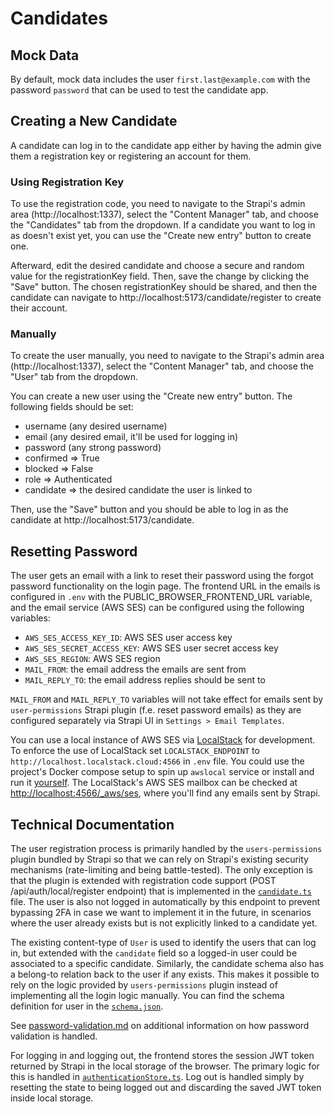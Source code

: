 # Candidates

## Mock Data

By default, mock data includes the user `first.last@example.com` with the password `password` that can be used to test the candidate app.

## Creating a New Candidate

A candidate can log in to the candidate app either by having the admin give them a registration key or registering an account for them.

### Using Registration Key

To use the registration code, you need to navigate to the Strapi's admin area (http://localhost:1337), select the "Content Manager" tab, and choose the "Candidates" tab from the dropdown. If a candidate you want to log in as doesn't exist yet, you can use the "Create new entry" button to create one.

Afterward, edit the desired candidate and choose a secure and random value for the registrationKey field. Then, save the change by clicking the "Save" button. The chosen registrationKey should be shared, and then the candidate can navigate to http://localhost:5173/candidate/register to create their account.

### Manually

To create the user manually, you need to navigate to the Strapi's admin area (http://localhost:1337), select the "Content Manager" tab, and choose the "User" tab from the dropdown.

You can create a new user using the "Create new entry" button. The following fields should be set:

- username (any desired username)
- email (any desired email, it'll be used for logging in)
- password (any strong password)
- confirmed => True
- blocked => False
- role => Authenticated
- candidate => the desired candidate the user is linked to

Then, use the "Save" button and you should be able to log in as the candidate at http://localhost:5173/candidate.

## Resetting Password

The user gets an email with a link to reset their password using the forgot password functionality on the login page. The frontend URL in the emails is configured in `.env` with the PUBLIC_BROWSER_FRONTEND_URL variable, and the email service (AWS SES) can be configured using the following variables:

- `AWS_SES_ACCESS_KEY_ID`: AWS SES user access key
- `AWS_SES_SECRET_ACCESS_KEY`: AWS SES user secret access key
- `AWS_SES_REGION`: AWS SES region
- `MAIL_FROM`: the email address the emails are sent from
- `MAIL_REPLY_TO`: the email address replies should be sent to

`MAIL_FROM` and `MAIL_REPLY_TO` variables will not take effect for emails sent by `user-permissions` Strapi plugin (f.e. reset password emails) as they are configured separately via Strapi UI in `Settings > Email Templates`.

You can use a local instance of AWS SES via [LocalStack](https://docs.localstack.cloud/user-guide/aws/ses/) for development. To enforce the use of LocalStack set `LOCALSTACK_ENDPOINT` to `http://localhost.localstack.cloud:4566` in `.env` file. You could use the project's Docker compose setup to spin up `awslocal` service or install and run it [yourself](https://docs.localstack.cloud/getting-started/installation/). The LocalStack's AWS SES mailbox can be checked at [http://localhost:4566/\_aws/ses](http://localhost:4566/_aws/ses), where you'll find any emails sent by Strapi.

## Technical Documentation

The user registration process is primarily handled by the `users-permissions` plugin bundled by Strapi so that we can rely on Strapi's existing security mechanisms (rate-limiting and being battle-tested). The only exception is that the plugin is extended with registration code support (POST /api/auth/local/register endpoint) that is implemented in the [`candidate.ts`](/backend/vaa-strapi/src/extensions/users-permissions/controllers/candidate.ts) file. The user is also not logged in automatically by this endpoint to prevent bypassing 2FA in case we want to implement it in the future, in scenarios where the user already exists but is not explicitly linked to a candidate yet.

The existing content-type of `User` is used to identify the users that can log in, but extended with the `candidate` field so a logged-in user could be associated to a specific candidate. Similarly, the candidate schema also has a belong-to relation back to the user if any exists. This makes it possible to rely on the logic provided by `users-permissions` plugin instead of implementing all the login logic manually. You can find the schema definition for user in the [`schema.json`](/backend/vaa-strapi/src/extensions/users-permissions/content-types/user/schema.json).

See [password-validation.md](./password-validation.md) on additional information on how password validation is handled.

For logging in and logging out, the frontend stores the session JWT token returned by Strapi in the local storage of the browser. The primary logic for this is handled in [`authenticationStore.ts`](/frontend/src/lib/utils/authenticationStore.ts). Log out is handled simply by resetting the state to being logged out and discarding the saved JWT token inside local storage.
